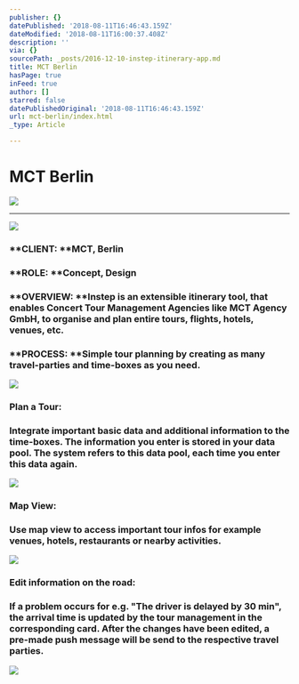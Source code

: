 ```yaml
---
publisher: {}
datePublished: '2018-08-11T16:46:43.159Z'
dateModified: '2018-08-11T16:00:37.408Z'
description: ''
via: {}
sourcePath: _posts/2016-12-10-instep-itinerary-app.md
title: MCT Berlin
hasPage: true
inFeed: true
author: []
starred: false
datePublishedOriginal: '2018-08-11T16:46:43.159Z'
url: mct-berlin/index.html
_type: Article

---
```

# MCT Berlin
![](https://the-grid-user-content.s3-us-west-2.amazonaws.com/2d699c16-1133-4c67-b490-8bb6d7b8ebcd.jpg)

---

![](https://imgflo.herokuapp.com/graph/2b2431f8e7ba7b0/f68b6532aaf38765c5beb44a1f80d51d/croprotate.png?cropheight=26052&cropwidth=2036&degrees=0&input=https%3A%2F%2Fthe-grid-user-content.s3-us-west-2.amazonaws.com%2Fbf58a17c-df36-4bfc-bde9-b867fa6dfae0.png&x=0&y=0)

### **CLIENT: **MCT, Berlin

### **ROLE: **Concept, Design

### **OVERVIEW: **Instep is an extensible itinerary tool, that enables Concert Tour Management Agencies like MCT Agency GmbH, to organise and plan entire tours, flights, hotels, venues, etc.

### **PROCESS: **Simple tour planning by creating as many travel-parties and time-boxes as you need.
![](https://the-grid-user-content.s3-us-west-2.amazonaws.com/711a7e7a-63a8-473d-9998-9c5615b62106.gif)

### **Plan a Tour:**

### Integrate important basic data and additional information to the time-boxes. The information you enter is stored in your data pool. The system refers to this data pool, each time you enter this data again.
![](https://the-grid-user-content.s3-us-west-2.amazonaws.com/9bfcf83d-a89b-4d4e-9da2-9e549d188ced.gif)

### **Map View:**

### Use map view to access important tour infos for example venues, hotels, restaurants or nearby activities.
![](https://the-grid-user-content.s3-us-west-2.amazonaws.com/5de26c7c-507f-4b15-a84f-5ee5cf798839.gif)

### **Edit information on the road:**

### If a problem occurs for e.g. "The driver is delayed by 30 min", the arrival time is updated by the tour management in the corresponding card. After the changes have been edited, a pre-made push message will be send to the respective travel parties.
![](https://the-grid-user-content.s3-us-west-2.amazonaws.com/638d8397-40b7-4bc1-b7f0-8d191d6c57b6.gif)